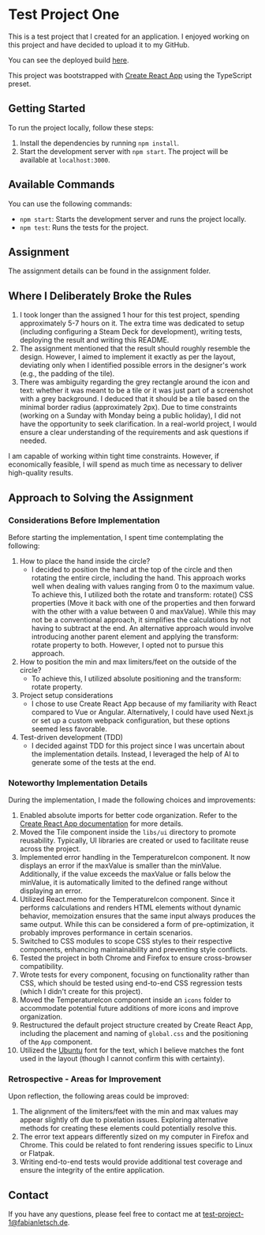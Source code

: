 # Test Project One

This is a test project that I created for an application. I enjoyed working on this project and have decided to upload it to my GitHub.

You can see the deployed build [here](https://main--merry-blancmange-590418.netlify.app/).

This project was bootstrapped with [Create React App](https://github.com/facebook/create-react-app) using the TypeScript preset.

## Getting Started

To run the project locally, follow these steps:

1. Install the dependencies by running `npm install`.
2. Start the development server with `npm start`. The project will be available at `localhost:3000`.


## Available Commands

You can use the following commands:

- `npm start`: Starts the development server and runs the project locally.
- `npm test`: Runs the tests for the project.

## Assignment

The assignment details can be found in the assignment folder.


## Where I Deliberately Broke the Rules

1. I took longer than the assigned 1 hour for this test project, spending approximately 5-7 hours on it. The extra time was dedicated to setup (including configuring a Steam Deck for development), writing tests, deploying the result and writing this README.
2. The assignment mentioned that the result should roughly resemble the design. However, I aimed to implement it exactly as per the layout, deviating only when I identified possible errors in the designer's work (e.g., the padding of the tile).
3. There was ambiguity regarding the grey rectangle around the icon and text: whether it was meant to be a tile or it was just part of a screenshot with a grey background. I deduced that it should be a tile based on the minimal border radius (approximately 2px). Due to time constraints (working on a Sunday with Monday being a public holiday), I did not have the opportunity to seek clarification. In a real-world project, I would ensure a clear understanding of the requirements and ask questions if needed.

I am capable of working within tight time constraints. However, if economically feasible, I will spend as much time as necessary to deliver high-quality results.

## Approach to Solving the Assignment

### Considerations Before Implementation

Before starting the implementation, I spent time contemplating the following:

1. How to place the hand inside the circle?
   - I decided to position the hand at the top of the circle and then rotating the entire circle, including the hand. This approach works well when dealing with values ranging from 0 to the maximum value. To achieve this, I utilized both the rotate and transform: rotate() CSS properties (Move it back with one of the properties and then forward with the other with a value between 0 and maxValue). While this may not be a conventional approach, it simplifies the calculations by not having to subtract at the end. An alternative approach would involve introducing another parent element and applying the transform: rotate property to both. However, I opted not to pursue this approach.
2. How to position the min and max limiters/feet on the outside of the circle?
   - To achieve this, I utilized absolute positioning and the transform: rotate property.
3. Project setup considerations
   - I chose to use Create React App because of my familiarity with React compared to Vue or Angular. Alternatively, I could have used Next.js or set up a custom webpack configuration, but these options seemed less favorable.
4. Test-driven development (TDD)
   - I decided against TDD for this project since I was uncertain about the implementation details. Instead, I leveraged the help of AI to generate some of the tests at the end.

### Noteworthy Implementation Details

During the implementation, I made the following choices and improvements:

1. Enabled absolute imports for better code organization. Refer to the [Create React App documentation](https://create-react-app.dev/docs/importing-a-component/#absolute-import) for more details.
2. Moved the Tile component inside the `libs/ui` directory to promote reusability. Typically, UI libraries are created or used to facilitate reuse across the project.
3. Implemented error handling in the TemperatureIcon component. It now displays an error if the maxValue is smaller than the minValue. Additionally, if the value exceeds the maxValue or falls below the minValue, it is automatically limited to the defined range without displaying an error.
4. Utilized React.memo for the TemperatureIcon component. Since it performs calculations and renders HTML elements without dynamic behavior, memoization ensures that the same input always produces the same output. While this can be considered a form of pre-optimization, it probably improves performance in certain scenarios.
5. Switched to CSS modules to scope CSS styles to their respective components, enhancing maintainability and preventing style conflicts.
6. Tested the project in both Chrome and Firefox to ensure cross-browser compatibility.
7. Wrote tests for every component, focusing on functionality rather than CSS, which should be tested using end-to-end CSS regression tests (which I didn't create for this project).
8. Moved the TemperatureIcon component inside an `icons` folder to accommodate potential future additions of more icons and improve organization.
9. Restructured the default project structure created by Create React App, including the placement and naming of `global.css` and the positioning of the `App` component.
10. Utilized the [Ubuntu](https://fonts.google.com/specimen/Ubuntu) font for the text, which I believe matches the font used in the layout (though I cannot confirm this with certainty).

### Retrospective - Areas for Improvement

Upon reflection, the following areas could be improved:

1. The alignment of the limiters/feet with the min and max values may appear slightly off due to pixelation issues. Exploring alternative methods for creating these elements could potentially resolve this.
2. The error text appears differently sized on my computer in Firefox and Chrome. This could be related to font rendering issues specific to Linux or Flatpak.
3. Writing end-to-end tests would provide additional test coverage and ensure the integrity of the entire application.

## Contact
If you have any questions, please feel free to contact me at test-project-1@fabianletsch.de.
